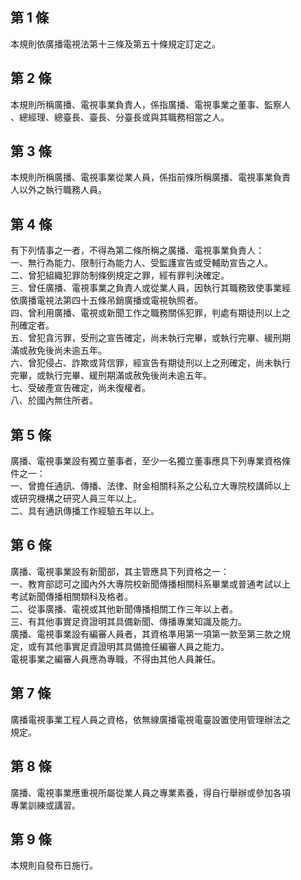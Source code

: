 第 1 條
-------
本規則依廣播電視法第十三條及第五十條規定訂定之。

第 2 條
-------
本規則所稱廣播、電視事業負責人，係指廣播、電視事業之董事、監察人  
、總經理、總臺長、臺長、分臺長或與其職務相當之人。

第 3 條
-------
本規則所稱廣播、電視事業從業人員，係指前條所稱廣播、電視事業負責  
人以外之執行職務人員。

第 4 條
-------
有下列情事之一者，不得為第二條所稱之廣播、電視事業負責人：  
一、無行為能力、限制行為能力人、受監護宣告或受輔助宣告之人。  
二、曾犯組織犯罪防制條例規定之罪，經有罪判決確定。  
三、曾任廣播、電視事業之負責人或從業人員，因執行其職務致使事業經  
    依廣播電視法第四十五條吊銷廣播或電視執照者。  
四、曾利用廣播、電視或新聞工作之職務關係犯罪，判處有期徒刑以上之  
    刑確定者。  
五、曾犯貪污罪，受刑之宣告確定，尚未執行完畢，或執行完畢、緩刑期  
    滿或赦免後尚未逾五年。  
六、曾犯侵占、詐欺或背信罪，經宣告有期徒刑以上之刑確定，尚未執行  
    完畢，或執行完畢、緩刑期滿或赦免後尚未逾五年。  
七、受破產宣告確定，尚未復權者。  
八、於國內無住所者。

第 5 條
-------
廣播、電視事業設有獨立董事者，至少一名獨立董事應具下列專業資格條  
件之一：  
一、曾擔任通訊、傳播、法律、財金相關科系之公私立大專院校講師以上  
    或研究機構之研究人員三年以上。  
二、具有通訊傳播工作經驗五年以上。

第 6 條
-------
廣播、電視事業設有新聞部，其主管應具下列資格之一：  
一、教育部認可之國內外大專院校新聞傳播相關科系畢業或普通考試以上  
    考試新聞傳播相關類科及格者。  
二、從事廣播、電視或其他新聞傳播相關工作三年以上者。  
三、有其他事實足資證明其具備新聞、傳播專業知識及能力。  
廣播、電視事業設有編審人員者，其資格準用第一項第一款至第三款之規  
定，或有其他事實足資證明其具備擔任編審人員之能力。  
電視事業之編審人員應為專職，不得由其他人員兼任。

第 7 條
-------
廣播電視事業工程人員之資格，依無線廣播電視電臺設置使用管理辦法之  
規定。

第 8 條
-------
廣播、電視事業應重視所屬從業人員之專業素養，得自行舉辦或參加各項  
專業訓練或講習。

第 9 條
-------
本規則自發布日施行。

